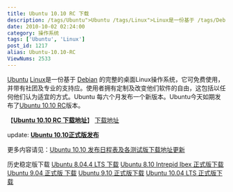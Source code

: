 ```yaml
---
title: Ubuntu 10.10 RC 下载
description: /tags/Ubuntu">Ubuntu /tags/Linux">Linux是一份基于 /tags/Debian">Debian 的完整的桌面Linux操作系统，它可免费使用，并带有社团及专业的支持应。使用者拥有定制及改变他们软件的自由，这包括以任何他们认为适宜的方式。Ubuntu每六个月发布一个新版本。Ubuntu今天如期发布了post/Ubuntu-10.10-RC.html">Ubuntu10.10RC版本。
date: 2010-10-02 02:24:00
category: 操作系统
tags: ['Ubuntu', 'Linux']
post_id: 1217
alias: Ubuntu-10.10-RC
ViewNums: 2533
---
```


[Ubuntu](/tags/Ubuntu) [Linux](/tags/Linux)是一份基于 [Debian](/tags/Debian) 的完整的桌面Linux操作系统，它可免费使用，并带有社团及专业的支持应。使用者拥有定制及改变他们软件的自由，这包括以任何他们认为适宜的方式。Ubuntu 每六个月发布一个新版本。Ubuntu今天如期发布了[Ubuntu 10.10 RC](/blog/ubuntu-1010-rc)版本。

【[**Ubuntu 10.10 RC 下载地址**](/blog/ubuntu-1010-rc)】
[下载地址](http://releases.ubuntu.com/10.10/)

update: **[Ubuntu 10.10正式版发布](/blog/ubuntu-1010-maverick-meerkat)**

更多内容请见：[Ubuntu 10.10 发布日程表及各测试版下载地址更新](/blog/ubuntu-1010)

历史稳定版下载
[Ubuntu 8.04.4 LTS 下载](/blog/ubuntu-8044-lts)
[Ubuntu 8.10 Intrepid Ibex 正式版下载](/blog/ubuntu-810-intrepid-ibex)
[Ubuntu 9.04 正式版 下载](/blog/ubuntu-904-final)
[Ubuntu 9.10 正式版下载](/blog/ubuntu-910-final)
[Ubuntu 10.04 LTS 正式版下载](/blog/ubuntu-1004-lts-final "ubuntu 1004 lts 正式版下载")

